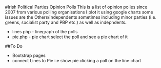 #Irish Political Parties Opinion Polls
This is a list of opinion polles since 2007 from various polling organisations
I plot it using google charts
some issues are the Others/Independents sometimes including minor parties (i.e. greens, socialist party and PBP etc.) as well as indepndents.

- lines.php - linegraph of the polls
- pie.php - pie chart select the poll and see a pie chart of it

##To Do
- Bootstrap pages
- connect Lines to Pie i.e show pie clicking a poll on the line chart
